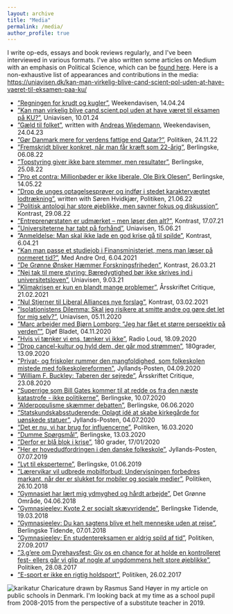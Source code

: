 ```yaml
---
layout: archive
title: "Media"
permalink: /media/
author_profile: true
---
```

I write op-eds, essays and book reviews regularly, and I've been interviewed in various formats. I've also written some articles on Medium with an emphasis on Political Science, which can be [found here](https://medium.com/@marcsabatierhvidkjaer). Here is a non-exhaustive list of appearances and contributions in the media:
https://uniavisen.dk/kan-man-virkelig-blive-cand-scient-pol-uden-at-have-vaeret-til-eksamen-paa-ku/

* [”Regningen for krudt og kugler”](https://www.weekendavisen.dk/ideer/regningen-for-krudt-og-kugler), Weekendavisen, 14.04.24
* [”Kan man virkelig blive cand.scient.pol uden at have været til eksamen på KU?”](https://uniavisen.dk/kan-man-virkelig-blive-cand-scient-pol-uden-at-have-vaeret-til-eksamen-paa-ku/), Uniavisen, 10.01.24
* [”Gæld til folket”](https://www.weekendavisen.dk/2023-16/ideer/gaeld-til-folket), written with [Andreas Wiedemann](https://www.abwiedemann.com/), Weekendavisen, 24.04.23
* [”Gør Danmark mere for verdens fattige end Qatar?”](https://politiken.dk/debat/debatindlaeg/art9092733/Studerende-G%C3%B8r-Danmark-mere-for-verdens-fattige-end-Qatar), Politiken, 24.11.22
* [”Fremskridt bliver konkret, når man får kræft som 22-årig”](https://www.berlingske.dk/kronikker/fremskridt-bliver-konkret-naar-man-faar-kraeft-som-22-aarig), Berlingske, 06.08.22
* [”Topstyring giver ikke bare stemmer, men resultater”](https://www.berlingske.dk/kommentarer/topstyring-giver-ikke-bare-stemmer-men-resultater), Berlingske, 25.08.22
* [”Pro et contra: Millionbøder er ikke liberale, Ole Birk Olesen”](https://www.berlingske.dk/kommentarer/pro-et-contra-millionboeder-er-ikke-liberale-ole-birk-olesen), Berlingske, 14.05.22
* [”Drop de unges optagelsesprøver og indfør i stedet karaktervægtet lodtrækning”](https://politiken.dk/debat/debatindlaeg/art8843280/Drop-de-unges-optagelsespr%C3%B8ver-og-indf%C3%B8r-i-stedet-karakterv%C3%A6gtet-lodtr%C3%A6kning), written with Søren Hvidkjær, Politiken, 21.06.22
* [”Politisk antologi har store øjeblikke, men savner fokus og diskussion”](https://kontrast.dk/sektioner/anmeldelse/artikel/politisk-antologi-har-store-ojeblikke-men-savner-fokus-og-diskussion), Kontrast, 29.08.22
* [”Entreprenørstaten er udmærket – men løser den alt?”](https://kontrast.dk/sektioner/anmeldelse/artikel/entreprenorstaten-er-udmarket-men-loser-den-alt), Kontrast, 17.07.21
* [”Universiteterne har tabt på forhånd”](https://uniavisen.dk/udflytning-universiteterne-har-tabt-paa-forhaand), Uniavisen, 15.06.21
* [”Anmeldelse: Man skal ikke lade en god krise gå til spilde”](https://kontrast.dk/sektioner/anmeldelse/artikel/anmeldelse-man-skal-ikke-lade-en-god-krise-ga-til-spilde), Kontrast, 6.04.21
* [”Kan man passe et studiejob i Finansministeriet, mens man læser på normeret tid?”](http://medandreord.dk/debat-kan-man-passe-et-studiejob-i-finansministeriet-mens-man-laeser-paa-normeret-tid), Med Andre Ord, 6.04.2021
* [”De Grønne Ønsker Hæmmer Forskningsfriheden”](https://kontrast.dk/sektioner/video/artikel/de-gronne-onsker-hemmer-forskningsfriheden), Kontrast, 26.03.21
* [”Nej tak til mere styring: Bæredygtighed bør ikke skrives ind i universitetsloven”](https://uniavisen.dk/baeredygtighed-boer-ikke-skrives-ind-i-universitetsloven), Uniavisen, 9.03.21
* [”Klimakrisen er kun en blandt mange problemer”](http://aarsskriftet-critique.dk/2021/02/marc-sabatier-klimakrise-antropocaen), Årsskriftet Critique, 21.02.2021
* [”Nul Stjerner til Liberal Alliances nye forslag”](https://kontrast.dk/sektioner/debat/artikel/nul-stjerner-til-liberal-alliances-nye-forslag), Kontrast, 03.02.2021
* [”Isolationistens Dilemma: Skal jeg risikere at smitte andre og gøre det let for mig selv?”](https://uniavisen.dk/isolationistens-dilemma-skal-jeg-risikere-at-smitte-andre-og-goere-det-let-for-mig-selv), Uniavisen, 05.11.2020
* [”Marc arbejder med Bjørn Lomborg: ”Jeg har fået et større perspektiv på verden””](https://www.djoefbladet.dk/artikler/2020/11/marc-arbejder-sammen-med-bj-oe-rn-lomborg-jeg-har-f-aa-et-et-st-oe-rre-perspektiv-p-aa--verden.aspx), Djøf Bladet, 04.11.2020
* [”Hvis vi tænker vi ens, tænker vi ikke”](https://radioloud.dk/podcast/18-09-20-hvis-vi-taenker-vi-ens-taenker-vi-ikke), Radio Loud, 18.09.2020
* [”Drop cancel-kultur og hyld dem, der går mod strømmen”](https://180grader.dk/sektioner/kommentarer/debat/artikel/drop-cancel-kultur-og-hyld-dem-der-gar-mod-strommen), 180grader, 13.09.2020
* ["Privat- og friskoler rummer den mangfoldighed, som folkeskolen mistede med folkeskolereformen"](https://jyllands-posten.dk/debat/breve/ECE12385685/privat-og-friskoler-rummer-den-mangfoldighed-som-folkeskolen-mistede-med-folkeskolereformen/), Jyllands-Posten, 04.09.2020
* [”William F. Buckley: Taberen der sejrede”](http://aarsskriftet-critique.dk/2020/08/william-f-buckley-taberen-der-sejrede), Årsskriftet Critique, 23.08.2020
* [“Superrige som Bill Gates kommer til at redde os fra den næste katastrofe - ikke politikerne”](https://www.berlingske.dk/kommentarer/superrige-som-bill-gates-kommer-til-at-redde-os-fra-den-naeste), Berlingske, 10.07.2020
* [”Alderpopulisme skæmmer debatten”](https://www.berlingske.dk/laesere/alderspopulisme-skaemmer-debatten), Berlingske, 06.06.2020
* [“Statskundskabsstuderende: Oplagt idé at skabe kirkegårde for uønskede statuer”](https://jyllands-posten.dk/debat/breve/ECE12249470/oplagt-ide-at-skabe-kirkegaarde-for-uoenskede-statuer/), Jyllands-Posten, 04.07.2020
* [“Det er nu, vi har brug for influencerne”](https://politiken.dk/debat/debatindlaeg/art7702904/Fra-min-isolation-oplever-jeg-at-unge-tager-for-let-p%C3%A5-situationen), Politiken, 16.03.2020
* [”Dumme Spørgsmål”](https://www.berlingske.dk/laesere/saadan-kan-hamstrerne-vise-samfundssind), Berlingske, 13.03.2020
* [”Derfor er blå blok i krise”](https://180grader.dk/sektioner/debat/debatindlaeg/artikel/derfor-er-bla-blok-i-krise-og-her-er-losningen?fbclid=IwAR1KnOu1RVum-DPnKnz8LXBacEPGy_jiqQo1tvHhld2i9CBdByOigaxDDJM), 180 grader, 17/01/2020
* [”Her er hovedudfordringen i den danske folkeskole”](https://jyllands-posten.dk/debat/breve/ECE11479116/Her-er-hovedudfordringen-i-den-danske-folkeskole/), Jyllands-Posten, 07.07.2019
* [”Lyt til eksperterne”](https://www.berlingske.dk/laesere/du-burde-undskylde-pia-kjaersgaard), Berlingske, 01.06.2019
* [”Lærervikar vil udbrede mobilforbud: Undervisningen forbedres markant, når der er slukket for mobiler og sociale medier”](https://politiken.dk/debat/debatindlaeg/art6793865/Undervisningen-forbedres-markant-n%C3%A5r-der-er-slukket-for-mobiler-og-sociale-medier), Politiken, 26.10.2018
* [”Gymnasiet har lært mig ydmyghed og hårdt arbejde”](https://sn.dk/Det-Groenne-Omraade/Marc-Sabatier-Hvidkjaer-Gymnasiet-har-laert-mig-ydmyghed-og-haardt-arbejde/artikel/1101329), Det Grønne Område, 04.06.2018
* [”Gymnasieelev: Kvote 2 er socialt skævvridende”](https://www.berlingske.dk/kommentatorer/gymnasieelev-kvote-2-er-socialt-skaevvridende), Berlingske Tidende, 19.03.2018
* [”Gymnasieelev: Du kan sagtens blive et helt menneske uden at rejse”](https://www.berlingske.dk/kommentatorer/gymnasieelev-du-kan-sagtens-blive-et-helt-menneske-uden-at-rejse), Berlingske Tidende, 07.01.2018
* [”Gymnasieelev: En studentereksamen er aldrig spild af tid”](https://politiken.dk/debat/debatindlaeg/art6134692/En-studentereksamen-er-aldrig-spild-af-tid), Politiken, 27.09.2017
* [”3.g’ere om Dyrehavsfest: Giv os en chance for at holde en kontrolleret fest- ellers går vi glip af nogle af ungdommens helt store øjeblikke”](https://politiken.dk/debat/debatindlaeg/art6084682/Giv-os-en-chance-for-at-holde-en-kontrolleret-fest-ellers-g%C3%A5r-vi-glip-af-nogle-af-ungdommens-helt-store-%C3%B8jeblikke), Politiken, 28.08.2017
* [”E-sport er ikke en rigtig holdsport”](https://politiken.dk/debat/debatindlaeg/art6075485/E-sport-er-ikke-en-rigtig-holdsport), Politiken, 26.02.2017

![karikatur](/images/karikatur.png)
Charicature drawn by Rasmus Sand Høyer in my article on public schools in Denmark. I'm looking back at my time as a school pupil from 2008-2015 from the perspective of a substitute teacher in 2019.
